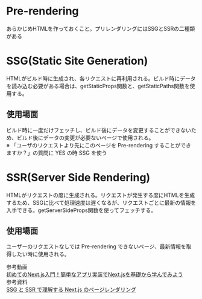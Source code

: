 # Pre-rendering
あらかじめHTMLを作っておくこと。プリレンダリングにはSSGとSSRの二種類がある

# SSG(Static Site Generation)
HTMLがビルド時に生成され、各リクエストに再利用される。ビルド時にデータを読み込む必要がある場合は、getStaticProps関数と、getStaticPaths関数を使用する。

## 使用場面
ビルド時に一度だけフェッチし、ビルド後にデータを変更することができないため、ビルド後にデータの変更が必要ないページで使用される。  
※ 「ユーザのリクエストより先にこのページを Pre-rendering することができますか？」の質問に YES の時 SSG を使う

# SSR(Server Side Rendering)
HTMLがリクエストの度に生成される。リクエストが発生する度にHTMLを生成するため、SSGに比べて処理速度は遅くなるが、リクエストごとに最新の情報を入手できる。getServerSideProps関数を使ってフェッチする。

## 使用場面
ユーザーのリクエストなしでは Pre-rendering できないページ、最新情報を取得したい時に使用される。

参考動画  
[初めてのNext.js入門！簡単なアプリ実装でNext.jsを基礎から学んでみよう](https://www.youtube.com/watch?v=eEP7CLqnRr0&t=1202s)  
参考資料  
[SSG と SSR で理解する Next.js のページレンダリング](https://zenn.dev/luvmini511/articles/1523113e0dec58)
